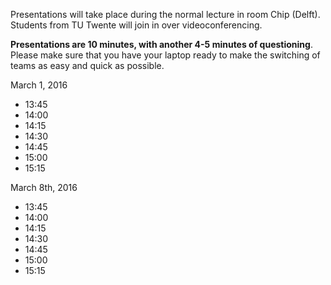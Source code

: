Presentations will take place during the normal lecture in room Chip (Delft). Students from TU Twente will join in over videoconferencing.

**Presentations are 10 minutes, with another 4-5 minutes of questioning**. Please make sure that you have your laptop ready to make the switching of teams as easy and quick as possible.

March 1, 2016

 * 13:45   
 * 14:00   
 * 14:15   
 * 14:30   
 * 14:45   
 * 15:00   
 * 15:15   

March 8th, 2016

 * 13:45   
 * 14:00   
 * 14:15   
 * 14:30   
 * 14:45   
 * 15:00   
 * 15:15  
